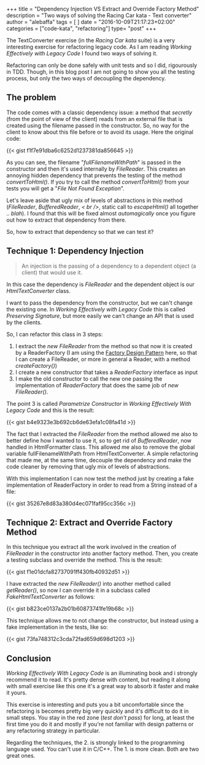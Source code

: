 +++
title = "Dependency Injection VS Extract and Override Factory Method"
description = "Two ways of solving the Racing Car kata - Text converter"
author = "alebaffa"
tags = [
]
date = "2016-10-09T21:17:23+02:00"
categories = ["code-kata", "refactoring"]
type= "post"
+++

The TextConverter exercise (in the _Racing_ _Car_ _kata_ suite) is a very interesting exercise for refactoring legacy code. As I am reading _Working Effectively with Legacy Code_ I found two ways of solving it.

Refactoring can only be done safely with unit tests and so I did, rigourously in TDD. Though, in this blog post I am not going to show you all the testing process, but only the two ways of decoupling the dependency.

## The problem 
The code comes with a classic dependency issue: a method that _secretly_ (from the point of view of the client) reads from an external file that is created using the filename passed in the constructor.
So, no way for the client to know about this file before or to avoid its usage. Here the original code:

 {{< gist f1f7e91dba6c6252d1237381da856645 >}}

As you can see, the filename "_fullFilenameWithPath_" is passed in the constructor and then it's used internally by _FileReader_. This creates an annoying hidden dependency that prevents the testing of the method _convertToHtml()_. If you try to call the method _convertToHtml()_ from your tests you will get a "_File Not Found Exception_". 

Let's leave aside that ugly mix of levels of abstractions in this method (_FileReader_, _BufferedReader_, _< br />_, static call to _escapeHtml()_ all together .. _blah_). I found that this will be fixed almost _automagically_ once you figure out how to extract that dependency from there.

So, how to extract that dependency so that we can test it?

## Technique 1: Dependency Injection 

> An injection is the passing of a dependency to a dependent object (a client) that would use it.

In this case the dependency is _FileReader_ and the dependent object is our _HtmlTextConverter_ class. 

I want to pass the dependency from the constructor, but we can't change the existing one. In _Working Effectively with Legacy Code_ this is called _Preserving Signature_, but more easily we can't change an API that is used by the clients. 

So, I can refactor this class in 3 steps:

1. I extract the _new FileReader_ from the method so that now it is created by a ReaderFactory (I am using the [Factory Design Pattern](https://sourcemaking.com/design_patterns/factory_method) here, so that I can create a FileReader, or more in general a Reader, with a method _createFactory()_)
2. I create a new constructor that takes a _ReaderFactory_ interface as input
3. I make the old constructor to call the new one passing the implementation of _ReaderFactory_ that does the same job of _new FileReader()_.

The point 3 is called _Parametrize Constructor_ in _Working Effectively With Legacy Code_ and this is the result:

 {{< gist b4e9323e3b692cb6de63efa1c08fa41d >}}

 The fact that I extracted the _FileReader_ from the method allowed me also to better define how I wanted to use it, so to get rid of _BufferedReader_, now handled in HtmlFormatter class. This allowed me also to remove the global variable fullFilenameWithPath from HtmlTextConverter. 
 A simple refactoring that made me, at the same time, decouple the dependency and make the code cleaner by removing that ugly mix of levels of abstractions.
 
 With this implementation I can now test the method just by creating a fake implementation of ReaderFactory in order to read from a String instead of a file:

  {{< gist 35267e8d83a380d4ec071faf95cc356c >}}


## Technique 2: Extract and Override Factory Method

In this technique you extract all the work involved in the creation of _FileReader_ in the constructor into another factory method. Then, you create a testing subclass and override the method. This is the result:

  {{< gist f1e01dcfa82737091ff430fb40932d51 >}}

I have extracted the _new FileReader()_ into another method called _getReader()_, so now I can override it in a subclass called _FakeHtmlTextConverter_ as follows:

   {{< gist b823ce0137a2b01b60873741fe19b68c >}}

This technique allows me to not change the constructor, but instead using a fake implementation in the tests, like so:

   {{< gist 73fa748312c3cda72fad659d698d1203 >}}

## Conclusion

_Working Effectively With Legacy Code_ is an illuminating book and i strongly recommend it to read. It's pretty dense with content, but reading it along with small exercise like this one it's a great way to absorb it faster and make it yours.

This exercise is interesting and puts you a bit uncomfortable since the refactoring is becomes pretty big very quickly and it's difficult to do it in small steps. You stay in the red zone (_test don't pass_) for long, at least the first time you do it and mostly if you're not familiar with design patterns or any refactoring strategy in particular.

Regarding the techniques, the 2. is strongly linked to the programming language used. You can't use it in C/C++. The 1. is more clean. Both are two great ones.